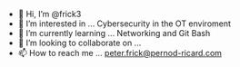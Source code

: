 - 👋 Hi, I’m @frick3
- 👀 I’m interested in ... Cybersecurity in the OT enviroment
- 🌱 I’m currently learning ... Networking and Git Bash
- 💞️ I’m looking to collaborate on ...
- 📫 How to reach me ... peter.frick@pernod-ricard.com

<!---
frick3/frick3 is a ✨ special ✨ repository because its `README.md` (this file) appears on your GitHub profile.
You can click the Preview link to take a look at your changes.
--->
